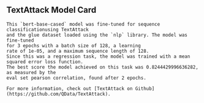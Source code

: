 ## TextAttack Model Card    
    This `bert-base-cased` model was fine-tuned for sequence classificationusing TextAttack 
    and the glue dataset loaded using the `nlp` library. The model was fine-tuned 
    for 3 epochs with a batch size of 128, a learning 
    rate of 1e-05, and a maximum sequence length of 128. 
    Since this was a regression task, the model was trained with a mean squared error loss function. 
    The best score the model achieved on this task was 0.8244429996636282, as measured by the 
    eval set pearson correlation, found after 2 epochs.
    
    For more information, check out [TextAttack on Github](https://github.com/QData/TextAttack).
